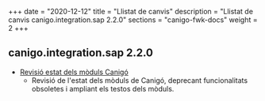 +++
date        = "2020-12-12"
title       = "Llistat de canvis"
description = "Llistat de canvis canigo.integration.sap 2.2.0"
sections    = "canigo-fwk-docs"
weight		= 2
+++

## canigo.integration.sap 2.2.0

- [Revisió estat dels mòduls Canigó](/noticies/2020-03-24-Revisio_estat_moduls_Canigo_3.4)
   - Revisió de l'estat dels mòduls de Canigó, deprecant funcionalitats obsoletes i ampliant els testos dels mòduls.